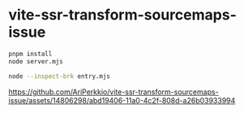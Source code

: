 # vite-ssr-transform-sourcemaps-issue

```sh
pnpm install
node server.mjs

node --inspect-brk entry.mjs
```

https://github.com/AriPerkkio/vite-ssr-transform-sourcemaps-issue/assets/14806298/abd19406-11a0-4c2f-808d-a26b03933994

